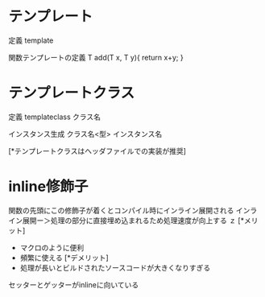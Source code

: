 # テンプレート

定義
template<typename T>

関数テンプレートの定義
T add(T x, T y){
    return x+y;
}

# テンプレートクラス

定義
template<typename T>class クラス名

インスタンス生成
クラス名<型> インスタンス名

[*テンプレートクラスはヘッダファイルでの実装が推奨]

# inline修飾子

関数の先頭にこの修飾子が着くとコンパイル時にインライン展開される 
インライン展開ー＞処理の部分に直接埋め込まれるため処理速度が向上する 
ｚ
[*メリット]　
* マクロのように便利
* 頻繁に使える
[*デメリット]　
* 処理が長いとビルドされたソースコードが大きくなりすぎる

セッターとゲッターがinlineに向いている